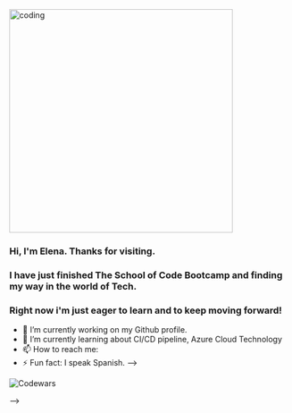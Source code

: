
<img align="center" alt="coding" width="400" src=https://c.tenor.com/AlUkiGkR2j8AAAAM/new-game-ahagon-umiko-programming.gif>

### Hi, I'm Elena. Thanks for visiting. 
### I have just finished The School of Code Bootcamp and finding my way in the world of Tech.
### Right now i'm just eager to learn and to keep moving forward!





- 🔭 I’m currently working on my Github profile.
- 🌱 I’m currently learning about CI/CD pipeline, Azure Cloud Technology
- 📫 How to reach me:
- ⚡ Fun fact: I speak Spanish. 
-->








![Codewars](https://github.r2v.ch/codewars?user=newcoder09)




-->
